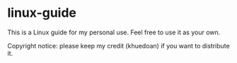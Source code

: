 # linux-guide
This is a Linux guide for my personal use. Feel free to use it as your own.

Copyright notice: please keep my credit (khuedoan) if you want to distribute it.
